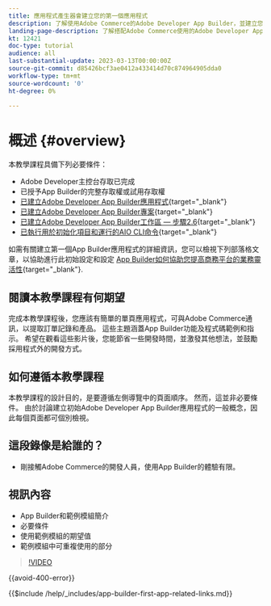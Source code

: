 ```yaml
---
title: 應用程式產生器會建立您的第一個應用程式
description: 了解使用Adobe Commerce的Adobe Developer App Builder，並建立您的第一個應用程式。
landing-page-description: 了解搭配Adobe Commerce使用的Adobe Developer App Builder，並建立您的第一個應用程式。
kt: 12421
doc-type: tutorial
audience: all
last-substantial-update: 2023-03-13T00:00:00Z
source-git-commit: d85426bcf3ae0412a433414d70c874964905dda0
workflow-type: tm+mt
source-wordcount: '0'
ht-degree: 0%

---
```



# 概述 {#overview}

本教學課程具備下列必要條件：

* Adobe Developer主控台存取已完成
* 已授予App Builder的完整存取權或試用存取權
* [已建立Adobe Developer App Builder應用程式](https://developer.adobe.com/app-builder/docs/getting_started/first_app/){target="_blank"}
* [已建立Adobe Developer App Builder專案](https://developer.adobe.com/console){target="_blank"}
* [已建立Adobe Developer App Builder工作區 — 步驟2.6](https://developer.adobe.com/app-builder/docs/getting_started/first_app/#2-creating-a-new-project-on-developer-console){target="_blank"}
* [已執行用於初始化項目和運行的AIO CLI命令](https://developer.adobe.com/runtime){target="_blank"}

如需有關建立第一個App Builder應用程式的詳細資訊，您可以檢視下列部落格文章，以協助進行此初始設定和設定 [App Builder如何協助您提高商務平台的業務靈活性](https://business.adobe.com/blog/how-to/how-app-builder-helps-you-implement-a-composable-commerce-strategy){target="_blank"}.

## 閱讀本教學課程有何期望

完成本教學課程後，您應該有簡單的單頁應用程式，可與Adobe Commerce通訊，以提取訂單記錄和產品。 這些主題涵蓋App Builder功能及程式碼範例和指示。 希望在觀看這些影片後，您能節省一些開發時間，並激發其他想法，並鼓勵採用程式外的開發方式。

## 如何遵循本教學課程

本教學課程的設計目的，是要遵循左側導覽中的頁面順序。 然而，這並非必要條件。 由於討論建立初始Adobe Developer App Builder應用程式的一般概念，因此每個頁面都可個別檢視。

## 這段錄像是給誰的？

* 剛接觸Adobe Commerce的開發人員，使用App Builder的體驗有限。

## 視訊內容

* App Builder和範例模組簡介
* 必要條件
* 使用範例模組的期望值
* 範例模組中可重複使用的部分

>[!VIDEO](https://video.tv.adobe.com/v/3416740?quality=12&learn=on)

{{avoid-400-error}}

{{$include /help/_includes/app-builder-first-app-related-links.md}}

